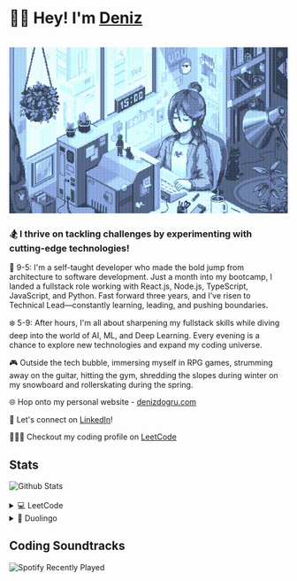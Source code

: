 <div align="left">
    <h1>👋🏻 Hey! I'm <a href="denizdogru.com" target="_blank">Deniz</a></h1>
    <br/>
    <img src="./gif/pixel-dev.gif" height="300px" width="auto">
<div>

<div align="left">
<h3>🏂 I thrive on tackling challenges by experimenting with cutting-edge technologies!</h3>

💼 9-5: I'm a self-taught developer who made the bold jump from architecture to software development. Just a month into my bootcamp, I landed a fullstack role working with React.js, Node.js, TypeScript, JavaScript, and Python. Fast forward three years, and I've risen to Technical Lead—constantly learning, leading, and pushing boundaries.

❄️ 5-9: After hours, I'm all about sharpening my fullstack skills while diving deep into the world of AI, ML, and Deep Learning. Every evening is a chance to explore new technologies and expand my coding universe.

🎮 Outside the tech bubble, immersing myself in RPG games, strumming away on the guitar, hitting the gym, shredding the slopes during winter on my snowboard and rollerskating during the spring.

🌐 Hop onto my personal website - [denizdogru.com](https://denizdogru.com)

💼 Let's connect on [LinkedIn](https://linkedin.com/in/denizdogru)!

👩🏻‍💻 Checkout my coding profile on [LeetCode](https://leetcode.com/denizdogru)
</div>

## Stats
<div>
    <img src="https://github-readme-stats.vercel.app/api?username=denizdogruDEV&border_radius=10px&title_color=4a738d&text_color=4a738d&show_icons=true&bg_color=45,B3DAF1,D6EAF8&icon_color=9aeefa&hide_border=true&rank_icon=github" alt="Github Stats">
     <br />
    <br />
    <details>
        <summary>
            💻 LeetCode
        </summary>
        <br />
        <img src="https://leetcard.jacoblin.cool/denizdogru?theme=nord&font=Noto%20Sans&ext=activity" alt="LeetCode Badges">
    </details>
    <details>
        <summary>
        🦉 Duolingo
        </summary>
    <br />
    <img src="https://duolingo-stats-card.vercel.app/api?username=Deniz_dogru&sort=xp" alt="Duolingo Stats">
    </details>
</div>


## Coding Soundtracks
<div>
    <img src="https://spotify-recently-played-readme.vercel.app/api?user=11100330735" alt="Spotify Recently Played">
</div>
